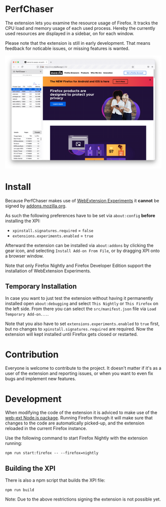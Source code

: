# PerfChaser
The extension lets you examine the resource usage of Firefox. It tracks the
CPU load and memory usage of each used process. Hereby the currently used
resources are displayed in a sidebar, on for each window.

Please note that the extension is still in early development. That means
feedback for noticable issues, or missing features is wanted.

![PerfChaser screenshot](docs/images/perfchaser.png)

# Install
Because PerfChaser makes use of
[WebExtension Experiments](https://webextensions-experiments.readthedocs.io)
it **cannot** be signed by [addons.mozilla.org](https://addons.mozilla.org).

As such the following preferences have to be set via `about:config`
**before** installing the XPI:

* `xpinstall.signatures.required` = `false`
* `extensions.experiments.enabled` = `true`

Afterward the extension can be installed via `about:addons` by clicking the
gear icon, and selecting `Install Add-on From File`, or by dragging XPI onto
a browser window.

Note that only Firefox Nightly and Firefox Developer Edition support the
installation of WebExtension Experiments.

## Temporary Installation
In case you want to just test the extension without having it permanently
installed open `about:debugging` and select `This Nightly` or `This Firefox`
on the left side. From there you can select the `src/manifest.json` file via
`Load Temporary Add-on...`.

Note that you also have to set `extensions.experiments.enabled` to `true` first,
but no changes to `xpinstall.signatures.required` are required. Now the extension
will kept installed until Firefox gets closed or restarted.

# Contribution
Everyone is welcome to contribute to the project. It doesn't matter if it's as
a user of the extension and reporting issues, or when you want to even fix bugs
and implement new features.

# Development
When modifying the code of the extension it is adviced to make use of the
[web-ext Node.js package](https://www.npmjs.com/package/web-ext). Running
Firefox through it will make sure that changes to the code are automatically
picked-up, and the extension reloaded in the current Firefox instance.

Use the following command to start Firefox Nightly with the extension running:

    npm run start:firefox -- --firefox=nightly

## Building the XPI
There is also a npm script that builds the XPI file:

    npm run build

Note: Due to the above restrictions signing the extension is not possible yet.
